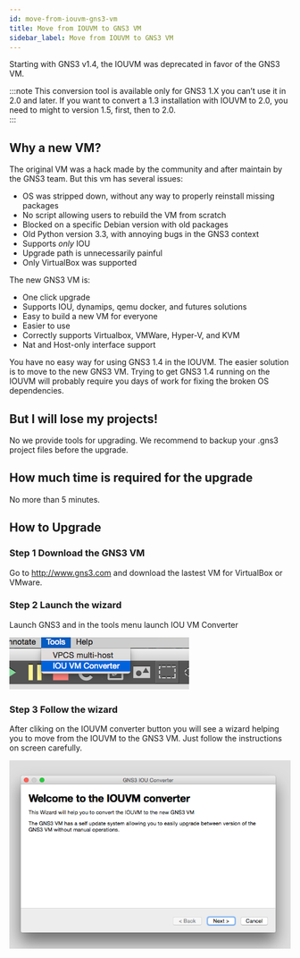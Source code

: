 ```yaml
---
id: move-from-iouvm-gns3-vm
title: Move from IOUVM to GNS3 VM
sidebar_label: Move from IOUVM to GNS3 VM
---
```


Starting with GNS3 v1.4,  the IOUVM was deprecated in favor of the GNS3 VM.

:::note
This conversion tool is available only for GNS3 1.X you can’t use it in 2.0 and later. If you want to convert a 1.3 installation with IOUVM to 2.0,  you need to might to version 1.5, first, then to 2.0.  
:::

## Why a new VM?

The original VM was a hack made by the community and after maintain by the GNS3 team. But this vm has several issues:
- OS was stripped down, without any way to properly reinstall missing packages
- No script allowing users to rebuild the VM from scratch
- Blocked on a specific Debian version with old packages
- Old Python version 3.3,  with annoying bugs in the GNS3 context
- Supports *only* IOU
- Upgrade path is unnecessarily painful
- Only VirtualBox was supported

The new GNS3 VM is:
- One click upgrade
- Supports IOU, dynamips, qemu docker, and futures solutions
- Easy to build a new VM for everyone
- Easier to use
- Correctly supports Virtualbox, VMWare, Hyper-V, and KVM
- Nat and Host-only interface support

You have no easy way for using GNS3 1.4 in the IOUVM. The easier solution is to move to the new GNS3 VM. Trying to get GNS3 1.4 running on the IOUVM will probably require you days of work for fixing the broken OS dependencies.

## But I will lose my projects!
No we provide tools for upgrading. We recommend to backup your .gns3 project files before the upgrade.

## How much time is required for the upgrade
No more than 5 minutes.

## How to Upgrade
### Step 1 Download the GNS3 VM

Go to http://www.gns3.com and download the lastest  VM for VirtualBox or VMware.

### Step 2 Launch the wizard

Launch GNS3 and in the tools menu launch IOU VM Converter

![screenshot](../../img/move-from-iouvm-gns3-vm/1.jpg)

### Step 3 Follow the wizard

After cliking on the IOUVM converter button you will see a wizard helping you to move from the IOUVM to the GNS3 VM. Just follow the instructions on screen carefully.

![screenshot](../../img/move-from-iouvm-gns3-vm/2.jpg)

